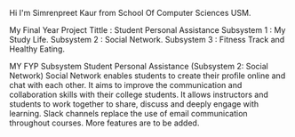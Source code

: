 
Hi I'm Simrenpreet Kaur from School Of Computer Sciences USM. 

My Final Year Project 
Tittle : Student Personal Assistance
Subsystem 1 : My Study Life. 
Subsystem 2 : Social Network. 
Subsystem 3 : Fitness Track and Healthy Eating. 

MY FYP Subsystem 
Student Personal Assistance (Subsystem 2: Social Network) 
Social Network enables students to create their profile online and chat with each other. It aims to improve the communication and collaboration skills with their college students. It allows instructors and students to work together to share, discuss and deeply engage with learning. Slack channels replace the use of email communication throughout courses. More features are to be added.

